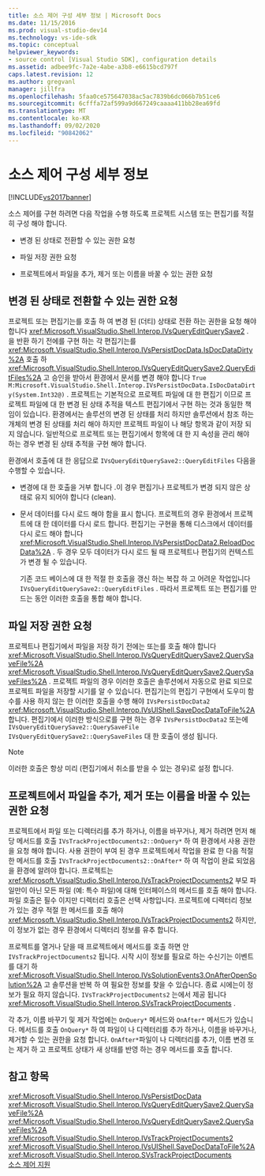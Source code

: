 ```yaml
---
title: 소스 제어 구성 세부 정보 | Microsoft Docs
ms.date: 11/15/2016
ms.prod: visual-studio-dev14
ms.technology: vs-ide-sdk
ms.topic: conceptual
helpviewer_keywords:
- source control [Visual Studio SDK], configuration details
ms.assetid: adbee9fc-7a2e-4abe-a3b8-e6615bcd797f
caps.latest.revision: 12
ms.author: gregvanl
manager: jillfra
ms.openlocfilehash: 5faa0ce575647038ac5ac7839b6dc066b7b51ce6
ms.sourcegitcommit: 6cfffa72af599a9d667249caaaa411bb28ea69fd
ms.translationtype: MT
ms.contentlocale: ko-KR
ms.lasthandoff: 09/02/2020
ms.locfileid: "90842062"
---
```

# <a name="source-control-configuration-details"></a>소스 제어 구성 세부 정보
[!INCLUDE[vs2017banner](../../includes/vs2017banner.md)]

소스 제어를 구현 하려면 다음 작업을 수행 하도록 프로젝트 시스템 또는 편집기를 적절히 구성 해야 합니다.  
  
- 변경 된 상태로 전환할 수 있는 권한 요청  
  
- 파일 저장 권한 요청  
  
- 프로젝트에서 파일을 추가, 제거 또는 이름을 바꿀 수 있는 권한 요청  
  
## <a name="request-permission-to-transition-to-changed-state"></a>변경 된 상태로 전환할 수 있는 권한 요청  
 프로젝트 또는 편집기는를 호출 하 여 변경 된 (더티) 상태로 전환 하는 권한을 요청 해야 합니다 <xref:Microsoft.VisualStudio.Shell.Interop.IVsQueryEditQuerySave2> . 을 반환 하기 전에를 구현 하는 각 편집기는를 <xref:Microsoft.VisualStudio.Shell.Interop.IVsPersistDocData.IsDocDataDirty%2A> 호출 하 <xref:Microsoft.VisualStudio.Shell.Interop.IVsQueryEditQuerySave2.QueryEditFiles%2A> 고 승인을 받아서 환경에서 문서를 변경 해야 합니다 `True` `M:Microsoft.VisualStudio.Shell.Interop.IVsPersistDocData.IsDocDataDirty(System.Int32@)` . 프로젝트는 기본적으로 프로젝트 파일에 대 한 편집기 이므로 프로젝트 파일에 대 한 변경 된 상태 추적을 텍스트 편집기에서 구현 하는 것과 동일한 책임이 있습니다. 환경에서는 솔루션의 변경 된 상태를 처리 하지만 솔루션에서 참조 하는 개체의 변경 된 상태를 처리 해야 하지만 프로젝트 파일이 나 해당 항목과 같이 저장 되지 않습니다. 일반적으로 프로젝트 또는 편집기에서 항목에 대 한 지 속성을 관리 해야 하는 경우 변경 된 상태 추적을 구현 해야 합니다.  
  
 환경에서 호출에 대 한 응답으로 `IVsQueryEditQuerySave2::QueryEditFiles` 다음을 수행할 수 있습니다.  
  
- 변경에 대 한 호출을 거부 합니다 .이 경우 편집기나 프로젝트가 변경 되지 않은 상태로 유지 되어야 합니다 (clean).  
  
- 문서 데이터를 다시 로드 해야 함을 표시 합니다. 프로젝트의 경우 환경에서 프로젝트에 대 한 데이터를 다시 로드 합니다. 편집기는 구현을 통해 디스크에서 데이터를 다시 로드 해야 합니다 <xref:Microsoft.VisualStudio.Shell.Interop.IVsPersistDocData2.ReloadDocData%2A> . 두 경우 모두 데이터가 다시 로드 될 때 프로젝트나 편집기의 컨텍스트가 변경 될 수 있습니다.  
  
  기존 코드 베이스에 대 한 적절 한 호출을 갱신 하는 복잡 하 고 어려운 작업입니다 `IVsQueryEditQuerySave2::QueryEditFiles` . 따라서 프로젝트 또는 편집기를 만드는 동안 이러한 호출을 통합 해야 합니다.  
  
## <a name="request-permission-to-save-a-file"></a>파일 저장 권한 요청  
 프로젝트나 편집기에서 파일을 저장 하기 전에는 또는를 호출 해야 합니다 <xref:Microsoft.VisualStudio.Shell.Interop.IVsQueryEditQuerySave2.QuerySaveFile%2A> <xref:Microsoft.VisualStudio.Shell.Interop.IVsQueryEditQuerySave2.QuerySaveFiles%2A> . 프로젝트 파일의 경우 이러한 호출은 솔루션에서 자동으로 완료 되므로 프로젝트 파일을 저장할 시기를 알 수 있습니다. 편집기는의 편집기 구현에서 도우미 함수를 사용 하지 않는 한 이러한 호출을 수행 해야 `IVsPersistDocData2` <xref:Microsoft.VisualStudio.Shell.Interop.IVsUIShell.SaveDocDataToFile%2A> 합니다. 편집기에서 이러한 방식으로를 구현 하는 경우 `IVsPersistDocData2` 또는에 `IVsQueryEditQuerySave2::QuerySaveFile` `IVsQueryEditQuerySave2::QuerySaveFiles` 대 한 호출이 생성 됩니다.  
  
> [!NOTE]
> 이러한 호출은 항상 미리 (편집기에서 취소를 받을 수 있는 경우)로 설정 합니다.  
  
## <a name="request-permission-to-add-remove-or-rename-files-in-the-project"></a>프로젝트에서 파일을 추가, 제거 또는 이름을 바꿀 수 있는 권한 요청  
 프로젝트에서 파일 또는 디렉터리를 추가 하거나, 이름을 바꾸거나, 제거 하려면 먼저 해당 메서드를 호출 `IVsTrackProjectDocuments2::OnQuery*` 하 여 환경에서 사용 권한을 요청 해야 합니다. 사용 권한이 부여 된 경우 프로젝트에서 작업을 완료 한 다음 적절 한 메서드를 호출 `IVsTrackProjectDocuments2::OnAfter*` 하 여 작업이 완료 되었음을 환경에 알려야 합니다. 프로젝트는 <xref:Microsoft.VisualStudio.Shell.Interop.IVsTrackProjectDocuments2> 부모 파일만이 아닌 모든 파일 (예: 특수 파일)에 대해 인터페이스의 메서드를 호출 해야 합니다. 파일 호출은 필수 이지만 디렉터리 호출은 선택 사항입니다. 프로젝트에 디렉터리 정보가 있는 경우 적절 한 메서드를 호출 해야 <xref:Microsoft.VisualStudio.Shell.Interop.IVsTrackProjectDocuments2> 하지만,이 정보가 없는 경우 환경에서 디렉터리 정보를 유추 합니다.  
  
 프로젝트를 열거나 닫을 때 프로젝트에서 메서드를 호출 하면 안 `IVsTrackProjectDocuments2` 됩니다. 시작 시이 정보를 필요로 하는 수신기는 이벤트를 대기 하 <xref:Microsoft.VisualStudio.Shell.Interop.IVsSolutionEvents3.OnAfterOpenSolution%2A> 고 솔루션을 반복 하 여 필요한 정보를 찾을 수 있습니다. 종료 시에는이 정보가 필요 하지 않습니다. `IVsTrackProjectDocuments2` 는에서 제공 됩니다 <xref:Microsoft.VisualStudio.Shell.Interop.SVsTrackProjectDocuments> .  
  
 각 추가, 이름 바꾸기 및 제거 작업에는 `OnQuery*` 메서드와 `OnAfter*` 메서드가 있습니다. 메서드를 호출 `OnQuery*` 하 여 파일이 나 디렉터리를 추가 하거나, 이름을 바꾸거나, 제거할 수 있는 권한을 요청 합니다. `OnAfter*`파일이 나 디렉터리를 추가, 이름 변경 또는 제거 하 고 프로젝트 상태가 새 상태를 반영 하는 경우 메서드를 호출 합니다.  
  
## <a name="see-also"></a>참고 항목  
 <xref:Microsoft.VisualStudio.Shell.Interop.IVsPersistDocData>   
 <xref:Microsoft.VisualStudio.Shell.Interop.IVsQueryEditQuerySave2.QuerySaveFile%2A>   
 <xref:Microsoft.VisualStudio.Shell.Interop.IVsQueryEditQuerySave2.QuerySaveFiles%2A>   
 <xref:Microsoft.VisualStudio.Shell.Interop.IVsTrackProjectDocuments2>   
 <xref:Microsoft.VisualStudio.Shell.Interop.IVsUIShell.SaveDocDataToFile%2A>   
 <xref:Microsoft.VisualStudio.Shell.Interop.SVsTrackProjectDocuments>   
 [소스 제어 지원](../../extensibility/internals/supporting-source-control.md)
